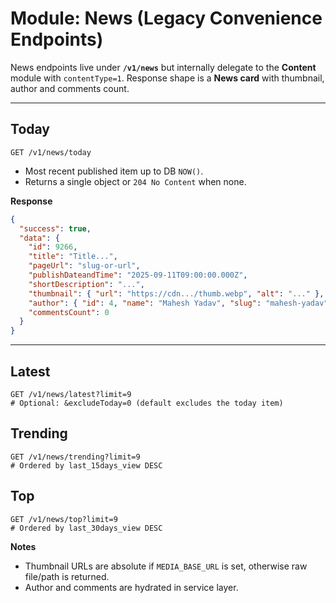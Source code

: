 # Module: News (Legacy Convenience Endpoints)

News endpoints live under **`/v1/news`** but internally delegate to the **Content** module with `contentType=1`.
Response shape is a **News card** with thumbnail, author and comments count.

---

## Today
```
GET /v1/news/today
```
- Most recent published item up to DB `NOW()`.
- Returns a single object or `204 No Content` when none.

**Response**
```json
{
  "success": true,
  "data": {
    "id": 9266,
    "title": "Title...",
    "pageUrl": "slug-or-url",
    "publishDateandTime": "2025-09-11T09:00:00.000Z",
    "shortDescription": "...",
    "thumbnail": { "url": "https://cdn.../thumb.webp", "alt": "..." },
    "author": { "id": 4, "name": "Mahesh Yadav", "slug": "mahesh-yadav" },
    "commentsCount": 0
  }
}
```

---

## Latest
```
GET /v1/news/latest?limit=9
# Optional: &excludeToday=0 (default excludes the today item)
```

## Trending
```
GET /v1/news/trending?limit=9
# Ordered by last_15days_view DESC
```

## Top
```
GET /v1/news/top?limit=9
# Ordered by last_30days_view DESC
```

**Notes**
- Thumbnail URLs are absolute if `MEDIA_BASE_URL` is set, otherwise raw file/path is returned.
- Author and comments are hydrated in service layer.
